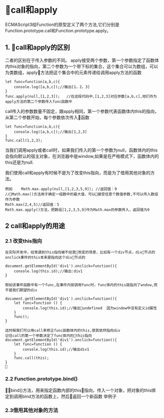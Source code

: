 # call和apply
ECMAScript3给Function的原型定义了两个方法,它们分别是Function.prototype.call和Function.prototype.apply。
## 1. call和apply的区别
二者的区别在于传入参数的不同。
apply接受两个参数，第一个参数指定了函数体内this对象的指向，第二个参数为一个带下标的集合，这个集合可以为数组，可以为类数组，apply方法把这个集合中的元素传递给调用apply方法的函数
    
    let func=function(a,b,c){
        console.log([a,b,c]);//输出[1，2，3]
    }
    func.apply(null,[1,2,3]);   //在这段代码中,[1,2,3]对应参数[a,b,c],他们作为apply方法的第二个参数传入func函数中
call传入的参数数量不固定，跟apply相同，第一个参数代表函数体内this的指向，从第二个参数开始，每个参数依次传入函数

    let func=function(a,b,c){
        console.log([a,b,c]);//输出[1,2,3]
    }
    func.call(1,2,3);
当我们调用apply或者call时，如果我们传入的第一个参数为null，函数体内的this会指向默认的宿主对象，在浏览器中是window,如果是在严格模式下，函数体内的this还是为null.

我们使用call和apply有时候不是为了改变this指向，而是为了借用其他对象的方法。

    例如    Math.max.apply(null,[1,2,3,5,9]); //返回值：9
    //Math.max()方法用于确定一组数中的最大值，可以接受任意个数值参数,不可以传入数组作为参数
    Math.max(2,4,5)//返回值：5
    Math.max.apply()方法，把数组[1,2,3,5,9]作为Math.max的参数传入，返回值为9
## 2 call和apply的用途
### 2.1 改变this指向
    在实际开发中，经常遇到this指向被不经意改变的场景，比如有一个div节点，div节点的onclick事件的this本来是指向这个div节点的

    document.getElementById('div1').onclick=function(){
        console.log(this.id);//输出:div1
    }

    假如该事件函数中有一个func,在事件内部调用func时，func体内的this就指向了wndow,而不是我们期望的div

    document.getElementById('div1').onclick=function(){
        let func=function () {
            console.log(this.id);//输出undefined  因为window中没有定义id属性
        }
        func();
    }

    这时候我们可以用call来修正func函数体内的this,使其依然指向div
    记住call的第一个参数决定了func体内的this指向
    document.getElementById('div1').onclick=function(){
        let func=function () {
            console.log(this.id);//输出div1
        }
        func.call(this);
    }
    
    
### 2.2 Function.prototype.bind()
bind()方法，用来指定函数内部的this指向，传入一个对象，把对象的this绑定到调用bind方法的函数上，然后返回一个新函数
    举例子
    
### 2.3借用其他对象的方法